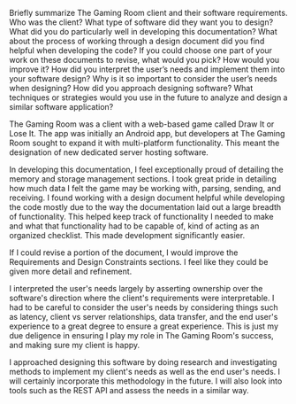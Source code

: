 


Briefly summarize The Gaming Room client and their software requirements. Who was the client? What type of software did they want you to design?
What did you do particularly well in developing this documentation?
What about the process of working through a design document did you find helpful when developing the code?
If you could choose one part of your work on these documents to revise, what would you pick? How would you improve it?
How did you interpret the user’s needs and implement them into your software design? Why is it so important to consider the user’s needs when designing?
How did you approach designing software? What techniques or strategies would you use in the future to analyze and design a similar software application?


The Gaming Room was a client with a web-based game called Draw It or Lose It. The app was initially an Android app, but developers
at The Gaming Room sought to expand it with multi-platform functionality. This meant the designation of new dedicated server hosting
software.

In developing this documentation, I feel exceptionally proud of detailing the memory and storage management sections. I took great 
pride in detailing how much data I felt the game may be working with, parsing, sending, and receiving. I found working with a design 
document helpful while developing the code mostly due to the way the documentation laid out a large breadth of functionality. This
helped keep track of functionality I needed to make and what that functionality had to be capable of, kind of acting as an organized
checklist. This made development significantly easier. 

If I could revise a portion of the document, I would improve the Requirements and Design Constraints sections. I feel like they could 
be given more detail and refinement. 

I interpreted the user's needs largely by asserting ownership over the software's direction where the client's requirements were interpretable.
I had to be careful to consider the user's needs by considering things such as latency, client vs server relationships, data transfer, and the
end user's experience to a great degree to ensure a great experience. This is just my due deligence in ensuring I play my role in The Gaming Room's
success, and making sure my client is happy. 

I approached designing this software by doing research and investigating methods to implement my client's needs as well as the end user's needs. I
will certainly incorporate this methodology in the future. I will also look into tools such as the REST API and assess the needs in a similar way.
